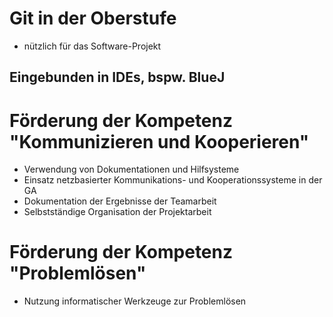 # Git in der Oberstufe
- nützlich für das Software-Projekt

## Eingebunden in IDEs, bspw. BlueJ


# Förderung der Kompetenz "Kommunizieren und Kooperieren"
- Verwendung von Dokumentationen und Hilfsysteme
- Einsatz netzbasierter Kommunikations- und Kooperationssysteme in der GA
- Dokumentation der Ergebnisse der Teamarbeit
- Selbstständige Organisation der Projektarbeit


# Förderung der Kompetenz "Problemlösen"
- Nutzung informatischer Werkzeuge zur Problemlösen
